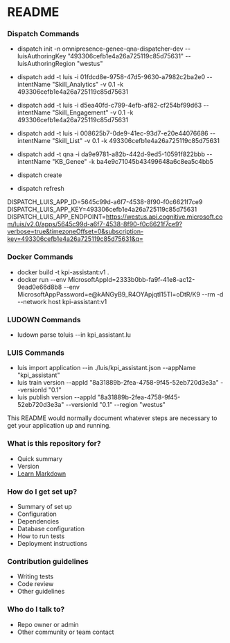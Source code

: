 # README #

### Dispatch Commands ###
* dispatch init -n omnipresence-genee-qna-dispatcher-dev --luisAuthoringKey "493306cefb1e4a26a725119c85d75631" --luisAuthoringRegion "westus"

* dispatch add -t luis -i 01fdcd8e-9758-47d5-9630-a7982c2ba2e0 --intentName "Skill_Analytics"  -v 0.1 -k 493306cefb1e4a26a725119c85d75631
* dispatch add -t luis -i d5ea40fd-c799-4efb-af82-cf254bf99d63 --intentName "Skill_Engagement" -v 0.1 -k 493306cefb1e4a26a725119c85d75631
* dispatch add -t luis -i 008625b7-0de9-41ec-93d7-e20e44076686 --intentName "Skill_List" -v 0.1 -k 493306cefb1e4a26a725119c85d75631

* dispatch add -t qna -i da9e9781-a82b-442d-9ed5-10591f822bbb --intentName "KB_Genee" -k ba4e9c71045b43499648a6c8ea5c4bb5 

* dispatch create
* dispatch refresh

DISPATCH_LUIS_APP_ID=5645c99d-a6f7-4538-8f90-f0c6621f7ce9
DISPATCH_LUIS_APP_KEY=493306cefb1e4a26a725119c85d75631
DISPATCH_LUIS_APP_ENDPOINT=https://westus.api.cognitive.microsoft.com/luis/v2.0/apps/5645c99d-a6f7-4538-8f90-f0c6621f7ce9?verbose=true&timezoneOffset=0&subscription-key=493306cefb1e4a26a725119c85d75631&q=

### Docker Commands ###
* docker build -t kpi-assistant:v1 .
* docker run --env MicrosoftAppId=2333b0bb-fa9f-41e8-ac12-9ead0e66d8b8 --env MicrosoftAppPassword=e@kANGyB9_R4OYApjqtI15Tl=oDtR/K9 --rm -d --network host kpi-assistant:v1  

### LUDOWN Commands ###
* ludown parse toluis --in kpi_assistant.lu 

### LUIS Commands ###
* luis import application --in ./luis/kpi_assistant.json  --appName "kpi_assistant"
* luis train version --appId "8a31889b-2fea-4758-9f45-52eb720d3e3a" --versionId "0.1"
* luis publish version --appId "8a31889b-2fea-4758-9f45-52eb720d3e3a" --versionId "0.1" --region "westus"

This README would normally document whatever steps are necessary to get your application up and running.

### What is this repository for? ###

* Quick summary
* Version
* [Learn Markdown](https://bitbucket.org/tutorials/markdowndemo)

### How do I get set up? ###

* Summary of set up
* Configuration
* Dependencies
* Database configuration
* How to run tests
* Deployment instructions

### Contribution guidelines ###

* Writing tests
* Code review
* Other guidelines

### Who do I talk to? ###

* Repo owner or admin
* Other community or team contact